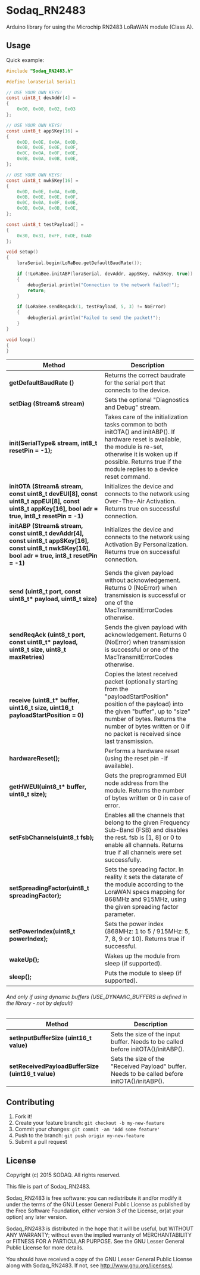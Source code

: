 # Sodaq_RN2483

Arduino library for using the Microchip RN2483 LoRaWAN module (Class A).

## Usage

Quick example:

```c
#include "Sodaq_RN2483.h"

#define loraSerial Serial1

// USE YOUR OWN KEYS!
const uint8_t devAddr[4] = 
{
	0x00, 0x00, 0x02, 0x03
};

// USE YOUR OWN KEYS!
const uint8_t appSKey[16] =
{
	0x0D, 0x0E, 0x0A, 0x0D,
	0x0B, 0x0E, 0x0E, 0x0F,
	0x0C, 0x0A, 0x0F, 0x0E,
	0x0B, 0x0A, 0x0B, 0x0E,
};

// USE YOUR OWN KEYS!
const uint8_t nwkSKey[16] =
{
	0x0D, 0x0E, 0x0A, 0x0D,
	0x0B, 0x0E, 0x0E, 0x0F,
	0x0C, 0x0A, 0x0F, 0x0E,
	0x0B, 0x0A, 0x0B, 0x0E,
};

const uint8_t testPayload[] = 
{
	0x30, 0x31, 0xFF, 0xDE, 0xAD
};

void setup()
{
	loraSerial.begin(LoRaBee.getDefaultBaudRate());

	if (!LoRaBee.initABP(loraSerial, devAddr, appSKey, nwkSKey, true))
	{
		debugSerial.println("Connection to the network failed!");
		return;
	}

	if (LoRaBee.sendReqAck(1, testPayload, 5, 3) != NoError)
	{
		debugSerial.println("Failed to send the packet!");
	}
}

void loop()
{
}

```

Method|Description
------|------
**getDefaultBaudRate ()**|Returns the correct baudrate for the serial port that connects to the device.
**setDiag (Stream& stream)**|Sets the optional "Diagnostics and Debug" stream.
**init(SerialType& stream, int8_t resetPin = -1);**|Takes care of the initialization tasks common to both initOTA() and initABP(). If hardware reset is available, the module is re-set, otherwise it is woken up if possible. Returns true if the module replies to a device reset command.
**initOTA (Stream& stream, const uint8_t devEUI[8], const uint8_t appEUI[8], const uint8_t appKey[16], bool adr = true, int8_t resetPin = -1)**|Initializes the device and connects to the network using Over-The-Air Activation. Returns true on successful connection.
**initABP (Stream& stream, const uint8_t devAddr[4], const uint8_t appSKey[16], const uint8_t nwkSKey[16], bool adr = true, int8_t resetPin = -1)**|Initializes the device and connects to the network using Activation By Personalization. Returns true on successful connection.
**send (uint8_t port, const uint8_t\* payload, uint8_t size)**|Sends the given payload without acknowledgement. Returns 0 (NoError) when transmission is successful or one of the MacTransmitErrorCodes otherwise.
**sendReqAck (uint8_t port, const uint8_t\* payload, uint8_t size, uint8_t maxRetries)**|Sends the given payload with acknowledgement. Returns 0 (NoError) when transmission is successful or one of the MacTransmitErrorCodes otherwise.
**receive (uint8_t\* buffer, uint16_t size, uint16_t payloadStartPosition = 0)**|Copies the latest received packet (optionally starting from the "payloadStartPosition" position of the payload) into the given "buffer", up to "size" number of bytes. Returns the number of bytes written or 0 if no packet is received since last transmission.
**hardwareReset();**|Performs a hardware reset (using the reset pin -if available).
**getHWEUI(uint8_t\* buffer, uint8_t size);**|Gets the preprogrammed EUI node address from the module. Returns the number of bytes written or 0 in case of error.
**setFsbChannels(uint8_t fsb);**|Enables all the channels that belong to the given Frequency Sub-Band (FSB) and disables the rest. fsb is [1, 8] or 0 to enable all channels. Returns true if all channels were set successfully.
**setSpreadingFactor(uint8_t spreadingFactor);**|Sets the spreading factor. In reality it sets the datarate of the module according to the LoraWAN specs mapping for 868MHz and 915MHz, using the given spreading factor parameter.
**setPowerIndex(uint8_t powerIndex);**|Sets the power index (868MHz: 1 to 5 / 915MHz: 5, 7, 8, 9 or 10). Returns true if successful.
**wakeUp();**|Wakes up the module from sleep (if supported).
**sleep();**|Puts the module to sleep (if supported).


###### And only if using dynamic buffers (USE_DYNAMIC_BUFFERS is defined in the library - not by default)
Method|Description
------|------
**setInputBufferSize (uint16_t value)**|Sets the size of the input buffer. Needs to be called before initOTA()/initABP().
**setReceivedPayloadBufferSize (uint16_t value)**|Sets the size of the "Received Payload" buffer. Needs to be called before initOTA()/initABP().


## Contributing

1. Fork it!
2. Create your feature branch: `git checkout -b my-new-feature`
3. Commit your changes: `git commit -am 'Add some feature'`
4. Push to the branch: `git push origin my-new-feature`
5. Submit a pull request

## License

Copyright (c) 2015 SODAQ. All rights reserved.

This file is part of Sodaq_RN2483.

Sodaq_RN2483 is free software: you can redistribute it and/or modify
it under the terms of the GNU Lesser General Public License as
published by the Free Software Foundation, either version 3 of
the License, or(at your option) any later version.

Sodaq_RN2483 is distributed in the hope that it will be useful,
but WITHOUT ANY WARRANTY; without even the implied warranty of
MERCHANTABILITY or FITNESS FOR A PARTICULAR PURPOSE. See the
GNU Lesser General Public License for more details.

You should have received a copy of the GNU Lesser General Public
License along with Sodaq_RN2483.  If not, see
<http://www.gnu.org/licenses/>.
